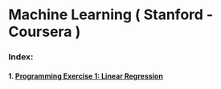 # Machine Learning ( Stanford - Coursera )

### Index:
#### 1. [Programming Exercise 1: Linear Regression](https://github.com/antoniovj1/MachineLearning_Stanford_Coursera/tree/master/Exercise%201)
